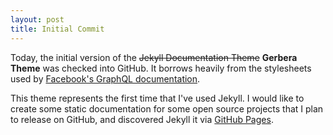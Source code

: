 ```yaml
---
layout: post
title: Initial Commit
---
```


Today, the initial version of the ~~Jekyll Documentation Theme~~ **Gerbera Theme** was checked into GitHub. It borrows heavily from the stylesheets used by [Facebook's GraphQL documentation](https://github.com/graphql/graphql.github.io).

This theme represents the first time that I've used Jekyll. I would like to create some static documentation for some open source projects that I plan to release on GitHub, and discovered Jekyll it via [GitHub Pages](https://pages.github.com/).
  